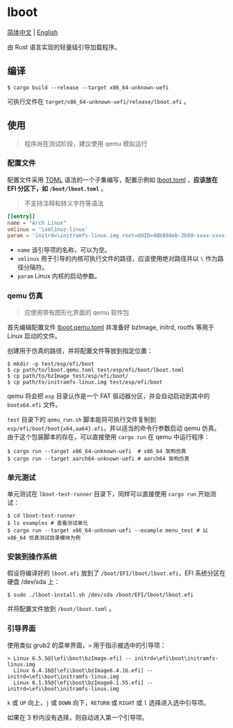 # lboot

[简体中文](README-zh.md) | [English](README.md)

由 Rust 语言实现的轻量级引导加载程序。

## 编译

```console
$ cargo build --release --target x86_64-unknown-uefi
```

可执行文件在 `target/x86_64-unknown-uefi/release/lboot.efi` 。

## 使用

> 程序尚在测试阶段，建议使用 qemu 模拟运行

### 配置文件

配置文件采用 [TOML](https://toml.io/) 语法的一个子集编写，配置示例如 [lboot.toml](lboot.toml) ，**应该放在 EFI 分区下，如 `/boot/lboot.toml`** 。


> 不支持注释和转义字符等语法

```toml
[[entry]]
name = "Arch Linux"
vmlinux = '\vmlinuz-linux'
param = 'initrd=\initramfs-linux.img root=UUID=48b884eb-2b80-xxxx-xxxx-xxxxxxxxxxxx rw  loglevel=3 quiet'
```

- `name` 该引导项的名称，可以为空。
- `vmlinux` 用于引导的内核可执行文件的路径，应该使用绝对路径并以 `\` 作为路径分隔符。
- `param` Linux 内核的启动参数。

### qemu 仿真

> 应使用带有图形化界面的 qemu 软件包

首先编辑配置文件 [lboot.qemu.toml](lboot.qemu.toml) 并准备好 bzImage, initrd, rootfs 等用于 Linux 启动的文件。

创建用于仿真的路径，并将配置文件等放到指定位置：

```console
$ mkdir -p test/esp/efi/boot
$ cp path/to/lboot.qemu.toml test/esp/efi/boot/lboot.toml
$ cp path/to/bzImage test/esp/efi/boot/
$ cp path/to/initramfs-linux.img test/esp/efi/boot
```

qemu 将会把 `esp` 目录认作是一个 FAT 驱动器分区，并会自动启动到其中的 `bootx64.efi` 文件。

`test` 目录下的 `qemu_run.sh` 脚本能将可执行文件复制到 `esp/efi/boot/boot{x64,aa64}.efi`，并以适当的命令行参数启动 qemu 仿真。由于这个包装脚本的存在，可以直接使用 `cargo run` 在 qemu 中运行程序：

```console
$ cargo run --target x86_64-unknown-uefi  # x86_64 架构仿真
$ cargo run --target aarch64-unknown-uefi # aarch64 架构仿真 
```

### 单元测试

单元测试在 `lboot-test-runner` 目录下，同样可以直接使用 `cargo run` 开始测试：

```console
$ cd lboot-test-runner
$ ls examples # 查看测试单元
$ cargo run --target x86_64-unknown-uefi --example menu_test # 以 x86_64 仿真测试目录模块为例
```

### 安装到操作系统

假设将编译好的 `lboot.efi` 放到了 `/boot/EFI/lboot/lboot.efi`，EFI 系统分区在硬盘 /dev/sda 上：

```console
$ sudo ./lboot-install.sh /dev/sda /boot/EFI/lboot/lboot.efi
```

并将配置文件放到 `/boot/lboot.toml` 。

### 引导界面

使用类似 grub2 的菜单界面，`>` 用于指示被选中的引导项：

```text
> Linux 6.5.5@[\efi\boot\bzImage.efi] -- initrd=\efi\boot\initramfs-linux.img
  Linux 6.4.16@[\efi\boot\bzImage6.4.16.efi] -- initrd=\efi\boot\initramfs-linux.img
  Linux 6.1.55@[\efi\boot\bzImage6.1.55.efi] -- initrd=\efi\boot\initramfs-linux.img
```

`k` 或 `UP` 向上，`j` 或 `DOWN` 向下，`RETURN` 或 `RIGHT` 或 `l` 选择进入选中引导项。

如果在 3 秒内没有选择，则自动进入第一个引导项。
